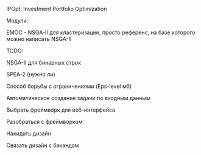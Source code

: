 IPOpt: Investment Portfolio Optimization

Модули:

EMOC - NSGA-II для кластеризации, просто референс, на базе которого можно написать NSGA-II


TODO:

NSGA-II для бинарных строк

SPEA-2 (нужно ли)

Способ борьбы с ограничениями (Eps-level мб)

Автоматическое создание задачи по входным данным

Выбрать фреймворк для веб-интерфейса

Разобраться с фреймворком

Накидать дизайн

Связать дизайн с бэкэндом
